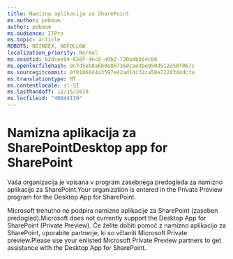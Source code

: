 ```yaml
---
title: Namizna aplikacija za SharePoint
ms.author: pebaum
author: pebaum
ms.audience: ITPro
ms.topic: article
ROBOTS: NOINDEX, NOFOLLOW
localization_priority: Normal
ms.assetid: 82dcee94-656f-4ec8-a9b2-730adb564c06
ms.openlocfilehash: 9c7d5eb8a6b0e86736dcae3be950d512e58f067c
ms.sourcegitcommit: 0f0186044a3597e42ad14c32ca58e7224344dcfa
ms.translationtype: MT
ms.contentlocale: sl-SI
ms.lasthandoff: 12/15/2019
ms.locfileid: "40044179"
---
```

# <a name="desktop-app-for-sharepoint"></a><span data-ttu-id="50767-102">Namizna aplikacija za SharePoint</span><span class="sxs-lookup"><span data-stu-id="50767-102">Desktop app for SharePoint</span></span>

<span data-ttu-id="50767-103">Vaša organizacija je vpisana v program zasebnega predogleda za namizno aplikacijo za SharePoint.</span><span class="sxs-lookup"><span data-stu-id="50767-103">Your organization is entered in the Private Preview program for the Desktop App for SharePoint.</span></span>

<span data-ttu-id="50767-104">Microsoft trenutno ne podpira namizne aplikacije za SharePoint (zaseben predogled).</span><span class="sxs-lookup"><span data-stu-id="50767-104">Microsoft does not currently support the Desktop App for SharePoint (Private Preview).</span></span> <span data-ttu-id="50767-105">Če želite dobiti pomoč z namizno aplikacijo za SharePoint, uporabite partnerje, ki so včlaniti Microsoft Private preview.</span><span class="sxs-lookup"><span data-stu-id="50767-105">Please use your enlisted Microsoft Private Preview partners to get assistance with the Desktop App for SharePoint.</span></span>

